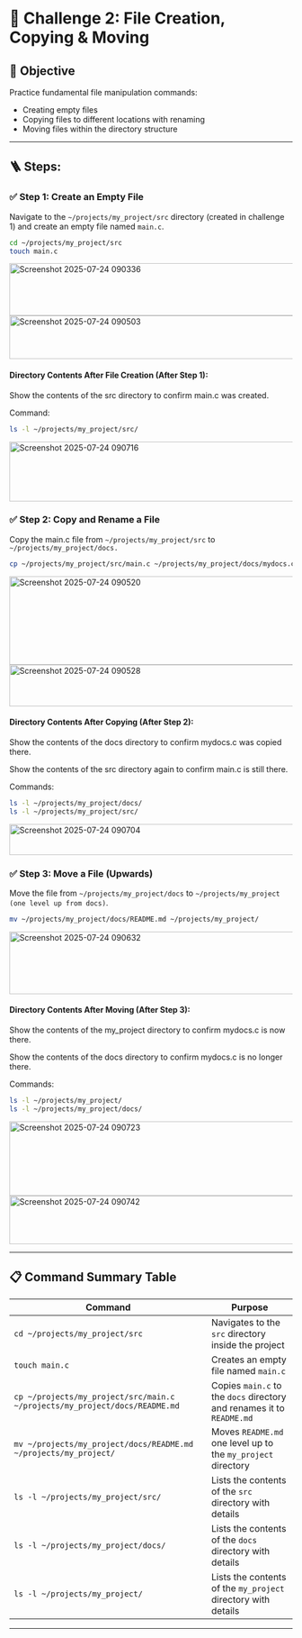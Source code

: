 # 🎯 Challenge 2: File Creation, Copying & Moving

## 🧠 Objective

Practice fundamental file manipulation commands:  
- Creating empty files  
- Copying files to different locations with renaming  
- Moving files within the directory structure  

---

## 🪜 Steps:

### ✅ Step 1: Create an Empty File

Navigate to the `~/projects/my_project/src` directory (created in challenge 1) and create an empty file named `main.c`.

```bash
cd ~/projects/my_project/src
touch main.c
```
<img width="656" height="93" alt="Screenshot 2025-07-24 090336" src="https://github.com/user-attachments/assets/94467068-0f67-43d8-84a1-84653cd08855" />
<img width="766" height="77" alt="Screenshot 2025-07-24 090503" src="https://github.com/user-attachments/assets/53ec25b7-727d-4b61-b31b-4e2cb9993cde" />


#### Directory Contents After File Creation (After Step 1):

Show the contents of the src directory to confirm main.c was created.

Command:

```bash
ls -l ~/projects/my_project/src/
```
<img width="970" height="106" alt="Screenshot 2025-07-24 090716" src="https://github.com/user-attachments/assets/dd43858a-e435-49c0-affe-639c44260b4d" />

###  ✅ Step 2: Copy and Rename a File

Copy the main.c file from `~/projects/my_project/src` to `~/projects/my_project/docs.`

```bash
cp ~/projects/my_project/src/main.c ~/projects/my_project/docs/mydocs.c
```
<img width="1386" height="157" alt="Screenshot 2025-07-24 090520" src="https://github.com/user-attachments/assets/50057e29-b909-4fc6-bc91-9e3825f018aa" />
<img width="691" height="74" alt="Screenshot 2025-07-24 090528" src="https://github.com/user-attachments/assets/26b0b0d9-0c5e-4638-a173-db120128ab16" />

#### Directory Contents After Copying (After Step 2):

Show the contents of the docs directory to confirm mydocs.c was copied there.

Show the contents of the src directory again to confirm main.c is still there.

Commands:

```bash
ls -l ~/projects/my_project/docs/
ls -l ~/projects/my_project/src/
```
<img width="909" height="55" alt="Screenshot 2025-07-24 090704" src="https://github.com/user-attachments/assets/02342b4f-3736-41e8-9366-50c74a85b99d" />

###  ✅ Step 3: Move a File (Upwards)

Move the file from `~/projects/my_project/docs` to `~/projects/my_project (one level up from docs)`.

```bash
mv ~/projects/my_project/docs/README.md ~/projects/my_project/
```
<img width="1288" height="111" alt="Screenshot 2025-07-24 090632" src="https://github.com/user-attachments/assets/b6c40afc-cd79-495a-81f2-c38e6b287d77" />


#### Directory Contents After Moving (After Step 3):

Show the contents of the my_project directory to confirm mydocs.c is now there.

Show the contents of the docs directory to confirm mydocs.c is no longer there.

Commands:

```bash
ls -l ~/projects/my_project/
ls -l ~/projects/my_project/docs/
```
<img width="905" height="132" alt="Screenshot 2025-07-24 090723" src="https://github.com/user-attachments/assets/4a8df39c-e48f-4d45-93c5-50757377afcc" />
<img width="751" height="86" alt="Screenshot 2025-07-24 090742" src="https://github.com/user-attachments/assets/89586a26-5c57-46b3-81bf-b64a588b7017" />

---

## 📋 Command Summary Table

| Command                                                                 | Purpose                                                                 |
|-------------------------------------------------------------------------|-------------------------------------------------------------------------|
| `cd ~/projects/my_project/src`                                          | Navigates to the `src` directory inside the project                     |
| `touch main.c`                                                          | Creates an empty file named `main.c`                                    |
| `cp ~/projects/my_project/src/main.c ~/projects/my_project/docs/README.md` | Copies `main.c` to the `docs` directory and renames it to `README.md`   |
| `mv ~/projects/my_project/docs/README.md ~/projects/my_project/`       | Moves `README.md` one level up to the `my_project` directory            |
| `ls -l ~/projects/my_project/src/`                                      | Lists the contents of the `src` directory with details                  |
| `ls -l ~/projects/my_project/docs/`                                     | Lists the contents of the `docs` directory with details                 |
| `ls -l ~/projects/my_project/`                                          | Lists the contents of the `my_project` directory with details           |

---
